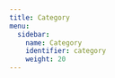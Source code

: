 ```yaml
---
title: Category
menu:
  sidebar:
    name: Category
    identifier: category
    weight: 20
---
```

